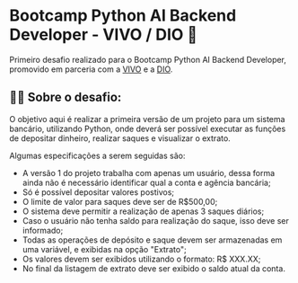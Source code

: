 # Bootcamp Python AI Backend Developer - VIVO / DIO 👾

 Primeiro desafio realizado para o Bootcamp Python AI Backend Developer, promovido em parceria com a [VIVO](vivo.com.br) e a [DIO](https://web.dio.me/). 

 ## 👩‍💻 Sobre o desafio:

 O objetivo aqui é realizar a primeira versão de um projeto para um sistema bancário, utilizando Python, onde deverá ser possível executar as funções de depositar dinheiro, realizar saques e visualizar o extrato. 

 Algumas especificações a serem seguidas são:
 - A versão 1 do projeto trabalha com apenas um usuário, dessa forma ainda não é necessário identificar qual a conta e agência bancária;
 - Só é possível depositar valores postivos;
 - O limite de valor para saques deve ser de R$500,00;
 - O sistema deve permitir a realização de apenas 3 saques diários;
 - Caso o usuário não tenha saldo para realização do saque, isso deve ser informado;
 - Todas as operações de depósito e saque devem ser armazenadas em uma variável, e exibidas na opção "Extrato";
 - Os valores devem ser exibidos utilizando o formato: R$ XXX.XX;
 - No final da listagem de extrato deve ser exibido o saldo atual da conta.

